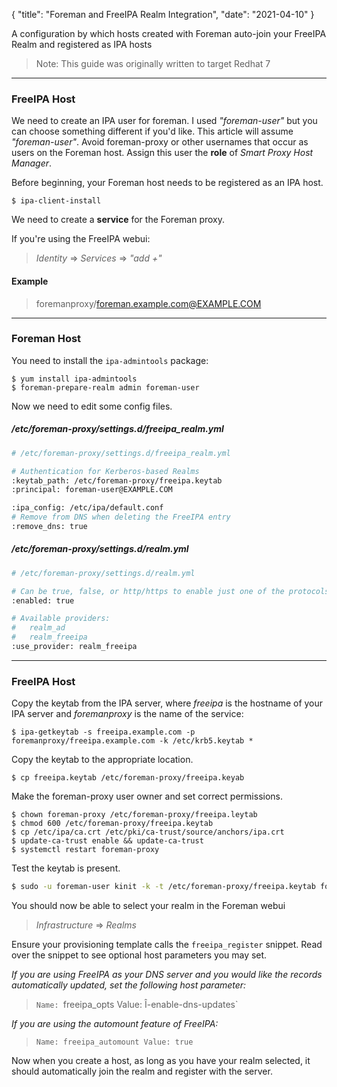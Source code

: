 {
    "title": "Foreman and FreeIPA Realm Integration",
    "date": "2021-04-10"
}


A configuration by which  hosts created with Foreman auto-join your FreeIPA Realm and registered as IPA hosts

> Note: This guide was originally written to target Redhat 7

---

### FreeIPA Host

We need to create an IPA user for foreman. I used *"foreman-user"* but you can choose something different if you'd like. This article will assume *"foreman-user"*. Avoid foreman-proxy or other usernames that occur as users on the Foreman host. Assign this user the __role__ of *Smart Proxy Host Manager*.

Before beginning, your Foreman host needs to be registered as an IPA host. 

	$ ipa-client-install


We need to create a __service__ for the Foreman proxy.  

If you're using the FreeIPA webui:  

> *Identity* => *Services* => *"add +"*

#### Example

> foremanproxy/foreman.example.com@EXAMPLE.COM

---

### Foreman Host

You need to install the `ipa-admintools` package:  

	$ yum install ipa-admintools
	$ foreman-prepare-realm admin foreman-user
  

Now we need to edit some config files.

##### */etc/foreman-proxy/settings.d/freeipa_realm.yml*

````bash
# /etc/foreman-proxy/settings.d/freeipa_realm.yml

# Authentication for Kerberos-based Realms
:keytab_path: /etc/foreman-proxy/freeipa.keytab
:principal: foreman-user@EXAMPLE.COM

:ipa_config: /etc/ipa/default.conf
# Remove from DNS when deleting the FreeIPA entry
:remove_dns: true
````


##### */etc/foreman-proxy/settings.d/realm.yml*

````bash
# /etc/foreman-proxy/settings.d/realm.yml

# Can be true, false, or http/https to enable just one of the protocols
:enabled: true

# Available providers:
#   realm_ad
#   realm_freeipa
:use_provider: realm_freeipa
````

---

### FreeIPA Host
Copy the keytab from the IPA server, where *freeipa* is the hostname of your IPA server and *foremanproxy* is the name of the service:

	$ ipa-getkeytab -s freeipa.example.com -p foremanproxy/freeipa.example.com -k /etc/krb5.keytab *

Copy the keytab to the appropriate location.

	$ cp freeipa.keytab /etc/foreman-proxy/freeipa.keyab


Make the foreman-proxy user owner and set correct permissions.

	$ chown foreman-proxy /etc/foreman-proxy/freeipa.leytab
	$ chmod 600 /etc/foreman-proxy/freeipa.keytab
	$ cp /etc/ipa/ca.crt /etc/pki/ca-trust/source/anchors/ipa.crt
	$ update-ca-trust enable && update-ca-trust
	$ systemctl restart foreman-proxy

Test the keytab is present.

````bash
$ sudo -u foreman-user kinit -k -t /etc/foreman-proxy/freeipa.keytab foreman-user
````

You should now be able to select your realm in the Foreman webui  

> *Infrastructure* => *Realms*

Ensure your provisioning template calls the `freeipa_register` snippet. Read over the snippet to see optional host parameters you may set.  


*If you are using FreeIPA as your DNS server and you would like the records automatically updated, set the following host parameter:*

> `Name: `freeipa_opts Value: Î-enable-dns-updates`


*If you are using the automount feature of FreeIPA:*

> `Name: freeipa_automount Value: true`

Now when you create a host, as long as you have your realm selected, it should automatically join the realm and register with the server.  


